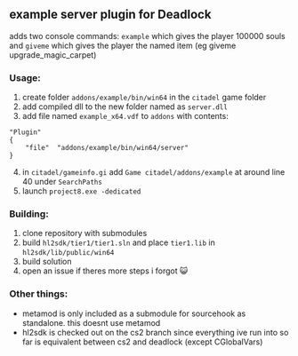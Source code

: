 ## example server plugin for Deadlock

adds two console commands: `example` which gives the player 100000 souls and `giveme` which gives the player the named item (eg giveme upgrade_magic_carpet)

### Usage:

1. create folder `addons/example/bin/win64` in the `citadel` game folder
2. add compiled dll to the new folder named as `server.dll`
3. add file named `example_x64.vdf` to `addons` with contents:

```
"Plugin"
{
	"file"	"addons/example/bin/win64/server"
}
```

4. in `citadel/gameinfo.gi` add `Game citadel/addons/example` at around line 40 under `SearchPaths`
5. launch `project8.exe -dedicated`

### Building:

1. clone repository with submodules
2. build `hl2sdk/tier1/tier1.sln` and place `tier1.lib` in `hl2sdk/lib/public/win64`
3. build solution
4. open an issue if theres more steps i forgot 😺

### Other things:

- metamod is only included as a submodule for sourcehook as standalone. this doesnt use metamod
- hl2sdk is checked out on the cs2 branch since everything ive run into so far is equivalent between cs2 and deadlock (except CGlobalVars)
